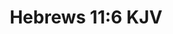 ---
title: "Hebrews 11:6 KJV"
quote: "But without faith it is impossible to please him: for he that cometh to God must believe that he is, and that he is a rewarder of them that diligently seek him."
attribution: "Hebrews 11:6 KJV"
layout: quote
tags:
  - Belief in God
  - Hebrews
---
